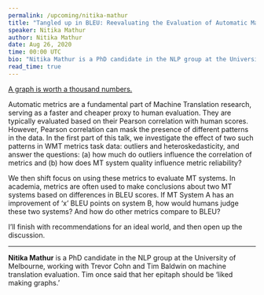 ```yaml
---
permalink: /upcoming/nitika-mathur
title: "Tangled up in BLEU: Reevaluating the Evaluation of Automatic Machine Translation Evaluation Metrics"
speaker: Nitika Mathur
author: Nitika Mathur
date: Aug 26, 2020
time: 00:00 UTC
bio: "Nitika Mathur is a PhD candidate in the NLP group at the University of Melbourne, working with Trevor Cohn and Tim Baldwin on machine translation evaluation. Tim once said that her epitaph should be ‘liked making graphs.’"
read_time: true
---
```


<a href="https://lolmythesis.com/" class="one-line">A graph is worth a thousand numbers.</a>

Automatic metrics are a fundamental part of Machine Translation research, serving as a faster and cheaper proxy to human evaluation. They are typically evaluated based on their Pearson correlation with human scores. However, Pearson correlation can mask the presence of different patterns in the data. In the first part of this talk, we investigate the effect of two such patterns in WMT metrics task data: outliers and heteroskedasticity, and answer the questions: (a) how much do outliers influence the correlation of metrics and (b) how does MT system quality influence metric reliability?

We then shift focus on using these metrics to evaluate MT systems. In academia, metrics are often used to make conclusions about two MT systems based on differences in BLEU scores. If MT System A has an improvement of ‘x’ BLEU points on system B, how would humans judge these two systems? And how do other metrics compare to BLEU?

I’ll finish with recommendations for an ideal world, and then open up the discussion.

<hr>

**Nitika Mathur** is a PhD candidate in the NLP group at the University of Melbourne, working with Trevor Cohn and Tim Baldwin on machine translation evaluation. Tim once said that her epitaph should be ‘liked making graphs.’